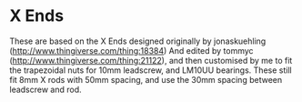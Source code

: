 # X Ends #
These are based on the X Ends designed originally by jonaskuehling (http://www.thingiverse.com/thing:18384) And edited by tommyc (http://www.thingiverse.com/thing:21122), and then customised by me to fit the trapezoidal nuts for 10mm leadscrew, and LM10UU bearings. These still fit 8mm X rods with 50mm spacing, and use the 30mm spacing between leadscrew and rod.